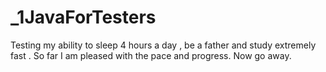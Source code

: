 # _1JavaForTesters

Testing my ability to sleep 4 hours a day , be a father and study extremely fast . 
So far I am pleased with the pace and progress. 
Now go away.  
